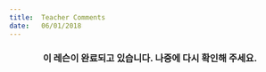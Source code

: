 ```yaml
---
title:  Teacher Comments
date:   06/01/2018
---
```


### <center>이 레슨이 완료되고 있습니다. 나중에 다시 확인해 주세요.</center>